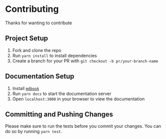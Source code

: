 # Contributing

Thanks for wanting to contribute

## Project Setup

1. Fork and clone the repo
2. Run `yarn install` to install dependencies
3. Create a branch for your PR with `git checkout -b pr/your-branch-name`

## Documentation Setup

1. Install [`mdbook`](https://github.com/rust-lang/mdbook)
2. Run `yarn docs` to start the documentation server
3. Open `localhost:3000` in your browser to view the documentation

## Committing and Pushing Changes

Please make sure to run the tests before you commit your changes. You can do so by running `yarn test`.
